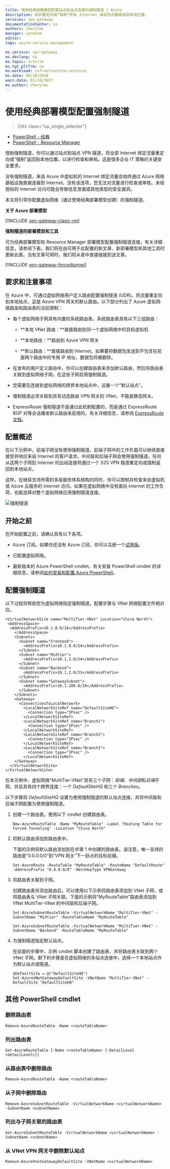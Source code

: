 ```yaml
---
title: 使用经典部署模型配置站点到站点连接的强制隧道 | Azure
description: 如何重定向或“强制”所有 Internet 绑定的流量路由回本地位置。
services: vpn-gateway
documentationCenter: na
authors: cherylmc
manager: carmonm
editor: 
tags: azure-service-management

ms.service: vpn-gateway
ms.devlang: na
ms.topic: article
ms.tgt_pltfrm: na
ms.workload: infrastructure-services
ms.date: 08/10/2016
wacn.date: 01/18/2017
ms.author: cherylmc
---
```


# 使用经典部署模型配置强制隧道

> [!div class="op_single_selector"]
- [PowerShell - 经典](./vpn-gateway-about-forced-tunneling.md)
- [PowerShell - Resource Manager](./vpn-gateway-forced-tunneling-rm.md)

借助强制隧道，你可以通过站点到站点 VPN 隧道，将全部 Internet 绑定流量重定向或“强制”返回到本地位置，以进行检查和审核。这是很多企业 IT 策略的关键安全要求。

没有强制隧道，来自 Azure 中虚拟机的 Internet 绑定流量会始终通过 Azure 网络基础设施直接连接到 Internet。没有该选项，您无法对流量进行检查或审核。未经授权的 Internet 访问可能会导致信息泄漏或其他类型的安全漏洞。

本文将引导你配置虚拟网络（通过使用经典部署模型创建）的强制隧道。

**关于 Azure 部署模型**

[!INCLUDE [vpn-gateway-clasic-rm](../../includes/vpn-gateway-classic-rm-include.md)]

**强制隧道的部署模型和工具**

可为经典部署模型和 Resource Manager 部署模型配置强制隧道连接。有关详细信息，请参阅下表。我们将在由可用于此配置的新文章、新部署模型和其他工具时更新此表。当有文章可用时，我们将从表中直接链接到该文章。

[!INCLUDE [vpn-gateway-forcedtunnel](../../includes/vpn-gateway-table-forcedtunnel-include.md)]

## 要求和注意事项

在 Azure 中，可通过虚拟网络用户定义路由配置强制隧道 (UDR)。将流量重定向到本地站点，这是 Azure VPN 网关的默认路由。以下部分列出了 Azure 虚拟网络路由和路由表的当前限制：

-  每个虚拟网络子网具有内置的系统路由表。系统路由表具有以下三组路由：

    - **本地 VNet 路由：**直接路由到同一个虚拟网络中的目标虚拟机

    - **本地路由：**路由到 Azure VPN 网关

    - **默认路由：**直接路由到 Internet。如果要将数据包发送到不包含在前面两个路由中的专用 IP 地址，数据包将被删除。

-  在发布的用户定义路由中，你可以创建路由表来添加默认路由，然后将路由表关联到虚拟网络子网，在这些子网启用强制隧道。

- 您需要在连接到虚拟网络的跨界本地站点中，设置一个“默认站点”。

- 强制隧道必须关联到具有动态路由 VPN 网关的 VNet，不能是静态网关。

- ExpressRoute 强制隧道不是通过此机制配置的，而是通过 ExpressRoute BGP 对等会话播发默认路由来启用的。有关详细信息，请参阅 [ExpressRoute 文档](../expressroute/index.md)。

## 配置概述

在以下示例中，前端子网没有使用强制隧道。前端子网中的工作负载可以继续直接接受并响应来自 Internet 的客户请求。中间层和后端子网会使用强制隧道。任何从这两个子网到 Internet 的出站连接将通过一个 S2S VPN 隧道重定向或强制返回到本地站点。

这样，在继续支持所需的多层服务体系结构的同时，你可以限制并检查来自虚拟机或 Azure 云服务的 Internet 访问。如果在虚拟网络中没有面向 Internet 的工作负荷，也能选择对整个虚拟网络应用强制隧道连接。

![强制隧道](./media/vpn-gateway-about-forced-tunneling/forced-tunnel.png)  

## 开始之前

在开始配置之前，请确认具有以下各项。

- Azure 订阅。如果你还没有 Azure 订阅，你可以注册一个[试用版](https://www.azure.cn/pricing/1rmb-trial)。

- 已配置虚拟网络。

- 最新版本的 Azure PowerShell cmdlet。有关安装 PowerShell cmdlet 的详细信息，请参阅[如何安装和配置 Azure PowerShell](https://docs.microsoft.com/powershell/azureps-cmdlets-docs)。

## 配置强制隧道

以下过程将帮助您为虚拟网络指定强制隧道。配置步骤与 VNet 网络配置文件相对应。

```
<VirtualNetworkSite name="MultiTier-VNet" Location="China North">
 <AddressSpace>
  <AddressPrefix>10.1.0.0/16</AddressPrefix>
    </AddressSpace>
    <Subnets>
      <Subnet name="Frontend">
        <AddressPrefix>10.1.0.0/24</AddressPrefix>
      </Subnet>
      <Subnet name="Midtier">
        <AddressPrefix>10.1.1.0/24</AddressPrefix>
      </Subnet>
      <Subnet name="Backend">
        <AddressPrefix>10.1.2.0/23</AddressPrefix>
      </Subnet>
      <Subnet name="GatewaySubnet">
        <AddressPrefix>10.1.200.0/28</AddressPrefix>
      </Subnet>
    </Subnets>
    <Gateway>
      <ConnectionsToLocalNetwork>
        <LocalNetworkSiteRef name="DefaultSiteHQ">
          <Connection type="IPsec" />
        </LocalNetworkSiteRef>
        <LocalNetworkSiteRef name="Branch1">
          <Connection type="IPsec" />
        </LocalNetworkSiteRef>
        <LocalNetworkSiteRef name="Branch2">
          <Connection type="IPsec" />
        </LocalNetworkSiteRef>
        <LocalNetworkSiteRef name="Branch3">
          <Connection type="IPsec" />
        </LocalNetworkSiteRef>
    </Gateway>
  </VirtualNetworkSite>
</VirtualNetworkSite>
```

在本示例中，虚拟网络“MultiTier-VNet”具有三个子网：*前端*、*中间层*和*后端*子网，并且具有四个跨界连接：一个 *DefaultSiteHQ* 和三个 *Branches*。

以下步骤将 *DefaultSiteHQ* 设置为使用强制隧道的默认站点连接，并将中间层和后端子网配置为使用强制隧道。

1. 创建一个路由表。使用以下 cmdlet 创建路由表。

    ```
    New-AzureRouteTable -Name "MyRouteTable" -Label "Routing Table for Forced Tunneling" -Location "China North"
    ```

2. 将默认路由添加到路由表中。

    下面的示例将默认路由添加到在步骤 1 中创建的路由表。请注意，唯一支持的路由是“0.0.0.0/0”到“VPN 网关”下一跃点的目标前缀。

    ```
    Set-AzureRoute -RouteTable "MyRouteTable" -RouteName "DefaultRoute" -AddressPrefix "0.0.0.0/0" -NextHopType VPNGateway
    ```

3. 将路由表关联到子网。

    创建路由表并添加路由后，可以使用以下示例将路由表添加到 VNet 子网，或将路由表与 VNet 子网关联。下面的示例将“MyRouteTable”路由表添加到 VNet MultiTier-VNet 的中间层和后端子网。

    ```
    Set-AzureSubnetRouteTable -VirtualNetworkName "MultiTier-VNet" -SubnetName "Midtier" -RouteTableName "MyRouteTable"

    Set-AzureSubnetRouteTable -VirtualNetworkName "MultiTier-VNet" -SubnetName "Backend" -RouteTableName "MyRouteTable"
    ```

4. 为强制隧道指定默认站点。

    在前面的步骤中，示例 cmdlet 脚本创建了路由表，并将路由表关联到两个 VNet 子网。剩下的步骤是在虚拟网络的多站点连接中，选择一个本地站点作为默认站点或隧道。

    ```
    $DefaultSite = @("DefaultSiteHQ")
    Set-AzureVNetGatewayDefaultSite -VNetName "MultiTier-VNet" -DefaultSite "DefaultSiteHQ"
    ```

## 其他 PowerShell cmdlet

### 删除路由表

```
Remove-AzureRouteTable -Name <routeTableName>
```

### 列出路由表

```
Get-AzureRouteTable [-Name <routeTableName> [-DetailLevel <detailLevel>]]
```

### 从路由表中删除路由

```
Remove-AzureRouteTable -Name <routeTableName>
```

### 从子网中删除路由

```
Remove-AzureSubnetRouteTable -VirtualNetworkName <virtualNetworkName> -SubnetName <subnetName>
```

### 列出与子网关联的路由表

```
Get-AzureSubnetRouteTable -VirtualNetworkName <virtualNetworkName> -SubnetName <subnetName>
```

### 从 VNet VPN 网关中删除默认站点

```
Remove-AzureVnetGatewayDefaultSite -VNetName <virtualNetworkName>
```

<!---HONumber=Mooncake_Quality_Review_0117_2017-->